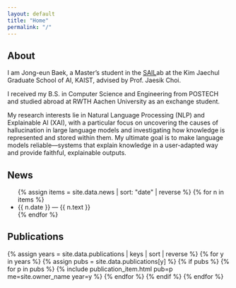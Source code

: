 ```yaml
---
layout: default
title: "Home"
permalink: "/"
---
```


<section id="about">
  <h2>About</h2>
  <p>
    I am Jong-eun Baek, a Master’s student in the <a href="https://sailab.kaist.ac.kr/" target="_blank" rel="noopener noreferrer">SAIL</a>ab at the Kim Jaechul Graduate School of AI, KAIST, advised by Prof. Jaesik Choi.
  </p>
  <p>
    I received my B.S. in Computer Science and Engineering from POSTECH and studied abroad at RWTH Aachen University as an exchange student.
  </p>
  <p>
    My research interests lie in Natural Language Processing (NLP) and Explainable AI (XAI), with a particular focus on uncovering the causes of hallucination in large language models and investigating how knowledge is represented and stored within them. My ultimate goal is to make language models reliable—systems that explain knowledge in a user-adapted way and provide faithful, explainable outputs.
  </p>
</section>

<section id="news">
  <h2>News</h2>
  <ul class="news">
    {% assign items = site.data.news | sort: "date" | reverse %}
    {% for n in items %}
      <li><span class="news-date">{{ n.date }}</span> — <span class="news-text">{{ n.text }}</span></li>
    {% endfor %}
  </ul>
</section>

<section id="publications">
  <h2>Publications</h2>
  {% assign years = site.data.publications | keys | sort | reverse %}
  {% for y in years %}
    {% assign pubs = site.data.publications[y] %}
    {% if pubs %}
      {% for p in pubs %}
        {% include publication_item.html pub=p me=site.owner_name year=y %}
      {% endfor %}
    {% endif %}
  {% endfor %}
</section>

